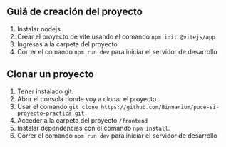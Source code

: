 ## Guiá de creación del proyecto

1. Instalar nodejs
2. Crear el proyecto de vite usando el comando `npm init @vitejs/app`
3. Ingresas a la carpeta del proyecto
4. Correr el comando `npm run dev` para iniciar el servidor de desarrollo

## Clonar un proyecto

1. Tener instalado git. 
2. Abrir el consola donde voy a clonar el proyecto.
3. Usar el comando `git clone https://github.com/Binnarium/puce-si-proyecto-practica.git`
4. Acceder a la carpeta del proyecto `/frontend` 
5. Instalar dependencias con el comando `npm install`.
7. Correr el comando `npm run dev` para iniciar el servidor de desarrollo